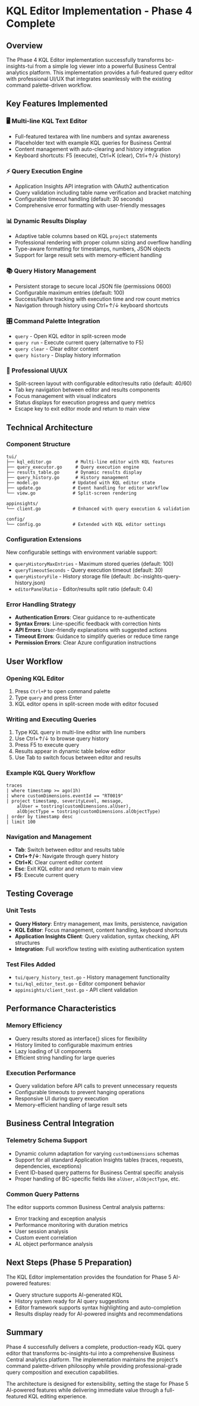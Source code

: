 # KQL Editor Implementation - Phase 4 Complete

## Overview

The Phase 4 KQL Editor implementation successfully transforms bc-insights-tui from a simple log viewer into a powerful Business Central analytics platform. This implementation provides a full-featured query editor with professional UI/UX that integrates seamlessly with the existing command palette-driven workflow.

## Key Features Implemented

### 🖥️ Multi-line KQL Text Editor
- Full-featured textarea with line numbers and syntax awareness
- Placeholder text with example KQL queries for Business Central
- Content management with auto-clearing and history integration
- Keyboard shortcuts: F5 (execute), Ctrl+K (clear), Ctrl+↑/↓ (history)

### ⚡ Query Execution Engine  
- Application Insights API integration with OAuth2 authentication
- Query validation including table name verification and bracket matching
- Configurable timeout handling (default: 30 seconds)
- Comprehensive error formatting with user-friendly messages

### 📊 Dynamic Results Display
- Adaptive table columns based on KQL `project` statements
- Professional rendering with proper column sizing and overflow handling
- Type-aware formatting for timestamps, numbers, JSON objects
- Support for large result sets with memory-efficient handling

### 📚 Query History Management
- Persistent storage to secure local JSON file (permissions 0600)
- Configurable maximum entries (default: 100)
- Success/failure tracking with execution time and row count metrics
- Navigation through history using Ctrl+↑/↓ keyboard shortcuts

### 🎛️ Command Palette Integration
- `query` - Open KQL editor in split-screen mode
- `query run` - Execute current query (alternative to F5)
- `query clear` - Clear editor content
- `query history` - Display history information

### 🎨 Professional UI/UX
- Split-screen layout with configurable editor/results ratio (default: 40/60)
- Tab key navigation between editor and results components
- Focus management with visual indicators
- Status displays for execution progress and query metrics
- Escape key to exit editor mode and return to main view

## Technical Architecture

### Component Structure
```
tui/
├── kql_editor.go         # Multi-line editor with KQL features
├── query_executor.go     # Query execution engine
├── results_table.go      # Dynamic results display  
├── query_history.go      # History management
├── model.go             # Updated with KQL editor state
├── update.go            # Event handling for editor workflow
└── view.go              # Split-screen rendering

appinsights/
└── client.go            # Enhanced with query execution & validation

config/
└── config.go            # Extended with KQL editor settings
```

### Configuration Extensions
New configurable settings with environment variable support:
- `queryHistoryMaxEntries` - Maximum stored queries (default: 100)
- `queryTimeoutSeconds` - Query execution timeout (default: 30)
- `queryHistoryFile` - History storage file (default: .bc-insights-query-history.json)
- `editorPanelRatio` - Editor/results split ratio (default: 0.4)

### Error Handling Strategy
- **Authentication Errors**: Clear guidance to re-authenticate
- **Syntax Errors**: Line-specific feedback with correction hints  
- **API Errors**: User-friendly explanations with suggested actions
- **Timeout Errors**: Guidance to simplify queries or reduce time range
- **Permission Errors**: Clear Azure configuration instructions

## User Workflow

### Opening KQL Editor
1. Press `Ctrl+P` to open command palette
2. Type `query` and press Enter
3. KQL editor opens in split-screen mode with editor focused

### Writing and Executing Queries
1. Type KQL query in multi-line editor with line numbers
2. Use Ctrl+↑/↓ to browse query history  
3. Press F5 to execute query
4. Results appear in dynamic table below editor
5. Use Tab to switch focus between editor and results

### Example KQL Query Workflow
```kql
traces
| where timestamp >= ago(1h)
| where customDimensions.eventId == "RT0019"
| project timestamp, severityLevel, message,
    alUser = tostring(customDimensions.alUser),
    alObjectType = tostring(customDimensions.alObjectType)
| order by timestamp desc
| limit 100
```

### Navigation and Management
- **Tab**: Switch between editor and results table
- **Ctrl+↑/↓**: Navigate through query history
- **Ctrl+K**: Clear current editor content
- **Esc**: Exit KQL editor and return to main view
- **F5**: Execute current query

## Testing Coverage

### Unit Tests
- **Query History**: Entry management, max limits, persistence, navigation
- **KQL Editor**: Focus management, content handling, keyboard shortcuts
- **Application Insights Client**: Query validation, syntax checking, API structures
- **Integration**: Full workflow testing with existing authentication system

### Test Files Added
- `tui/query_history_test.go` - History management functionality
- `tui/kql_editor_test.go` - Editor component behavior  
- `appinsights/client_test.go` - API client validation

## Performance Characteristics

### Memory Efficiency
- Query results stored as interface{} slices for flexibility
- History limited to configurable maximum entries
- Lazy loading of UI components
- Efficient string handling for large queries

### Execution Performance
- Query validation before API calls to prevent unnecessary requests
- Configurable timeouts to prevent hanging operations
- Responsive UI during query execution
- Memory-efficient handling of large result sets

## Business Central Integration

### Telemetry Schema Support
- Dynamic column adaptation for varying `customDimensions` schemas
- Support for all standard Application Insights tables (traces, requests, dependencies, exceptions)
- Event ID-based query patterns for Business Central specific analysis
- Proper handling of BC-specific fields like `alUser`, `alObjectType`, etc.

### Common Query Patterns
The editor supports common Business Central analysis patterns:
- Error tracking and exception analysis
- Performance monitoring with duration metrics
- User session analysis
- Custom event correlation
- AL object performance analysis

## Next Steps (Phase 5 Preparation)

The KQL Editor implementation provides the foundation for Phase 5 AI-powered features:
- Query structure supports AI-generated KQL
- History system ready for AI query suggestions
- Editor framework supports syntax highlighting and auto-completion
- Results display ready for AI-powered insights and recommendations

## Summary

Phase 4 successfully delivers a complete, production-ready KQL query editor that transforms bc-insights-tui into a comprehensive Business Central analytics platform. The implementation maintains the project's command palette-driven philosophy while providing professional-grade query composition and execution capabilities.

The architecture is designed for extensibility, setting the stage for Phase 5 AI-powered features while delivering immediate value through a full-featured KQL editing experience.